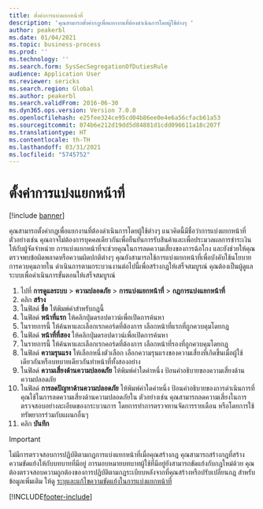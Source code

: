 ```yaml
---
title: ตั้งค่าการแบ่งแยกหน้าที่
description: 'คุณสามารถตั้งค่ากฎเพื่อแยกงานที่ต้องดำเนินการโดยผู้ใช้ต่างๆ '
author: peakerbl
ms.date: 01/04/2021
ms.topic: business-process
ms.prod: ''
ms.technology: ''
ms.search.form: SysSecSegregationOfDutiesRule
audience: Application User
ms.reviewer: sericks
ms.search.region: Global
ms.author: peakerbl
ms.search.validFrom: 2016-06-30
ms.dyn365.ops.version: Version 7.0.0
ms.openlocfilehash: e25fee324ce95cd04b86ee0e4e6a56cfacb61a53
ms.sourcegitcommit: 074b6e212d19dd5d84881d1cdd096611a18c207f
ms.translationtype: HT
ms.contentlocale: th-TH
ms.lasthandoff: 03/31/2021
ms.locfileid: "5745752"
---
```

# <a name="set-up-segregation-of-duties"></a>ตั้งค่าการแบ่งแยกหน้าที่

[!include [banner](../../includes/banner.md)]

คุณสามารถตั้งค่ากฎเพื่อแยกงานที่ต้องดำเนินการโดยผู้ใช้ต่างๆ  แนวคิดนี้มีชื่อว่าการแบ่งแยกหน้าที่  ตัวอย่างเช่น คุณอาจไม่ต้องการบุคคลเดียวกันเพื่อยืนยันการรับสินค้าและเพื่อประมวลผลการชำระเงินให้กับผู้จัดจำหน่าย การแบ่งแยกหน้าที่จะช่วยคุณในการลดความเสี่ยงของการฉ้อโกง และยังช่วยให้คุณตรวจพบข้อผิดพลาดหรือความผิดปกติต่างๆ  คุณยังสามารถใช้การแบ่งแยกหน้าที่เพื่อบังคับใช้นโยบายการควบคุมภายใน  ดำเนินการตามกระบวนงานต่อไปนี้เพื่อสร้างกฎให้เสร็จสมบูรณ์  คุณต้องเป็นผู้ดูแลระบบเพื่อดำเนินการขั้นตอนให้เสร็จสมบูรณ์ 

1. ไปที่ **การดูแลระบบ** > **ความปลอดภัย** > **การแบ่งแยกหน้าที่** > **กฎการแบ่งแยกหน้าที่**
2. คลิก **สร้าง**
3. ในฟิลด์ **ชื่อ** ให้พิมพ์ค่าสำหรับกฎนี้
4. ในฟิลด์ **หน้าที่แรก** ให้คลิกปุ่มดรอปดาวน์เพื่อเปิดการค้นหา
5. ในรายการนี้ ให้ค้นหาและเลือกเรกคอร์ดที่ต้องการ เลือกหน้าที่แรกที่ถูกควบคุมโดยกฎ
6. ในฟิลด์ **หน้าที่ที่สอง** ให้คลิกปุ่มดรอปดาวน์เพื่อเปิดการค้นหา 
7. ในรายการนี้ ให้ค้นหาและเลือกเรกคอร์ดที่ต้องการ เลือกหน้าที่รองที่ถูกควบคุมโดยกฎ
10. ในฟิลด์ **ความรุนแรง** ให้เลือกหนึ่งตัวเลือก เลือกความรุนแรงของความเสี่ยงที่เกิดขึ้นเมื่อผู้ใช้เดียวกันหรือบทบาทเดียวกันทำหน้าที่ทั้งสองอย่าง  
11. ในฟิลด์ **ความเสี่ยงด้านความปลอดภัย** ให้พิมพ์ค่าใดค่าหนึ่ง ป้อนคำอธิบายของความเสี่ยงด้านความปลอดภัย  
12. ในฟิลด์ **การลดปัญหาด้านความปลอดภัย** ให้พิมพ์ค่าใดค่าหนึ่ง ป้อนคำอธิบายของการดำเนินการที่คุณใช้ในการลดความเสี่ยงด้านความปลอดภัยใน  ตัวอย่างเช่น คุณสามารถลดความเสี่ยงในการตรวจสอบอย่างละเอียดของกระบวนการ โดยการทำการตรวจทานจัดการรายเดือน หรือโดยการใช้ทรัพยากรร่วมกับแผนกอื่นๆ     
13. คลิก **บันทึก**

> [!IMPORTANT] 
> ไม่มีการตรวจสอบการปฏิบัติตามกฎการแบ่งแยกหน้าที่เมื่อคุณสร้างกฎ คุณสามารถสร้างกฎที่สร้างความขัดแย้งให้กับบทบาทที่มีอยู่ การมอบหมายบทบาทผู้ใช้ที่มีอยู่ยังสามารถขัดแย้งกับกฎใหม่ด้วย คุณต้องตรวจสอบความถูกต้องของการปฏิบัติตามกฎระเบียบหลังจากที่คุณสร้างหรือปรับเปลี่ยนกฎ สำหรับข้อมูลเพิ่มเติม ให้ดู [ระบุและแก้ไขความขัดแย้งในการแบ่งแยกหน้าที่](identify-resolve-conflicts-segregation-duties.md)


[!INCLUDE[footer-include](../../../../includes/footer-banner.md)]